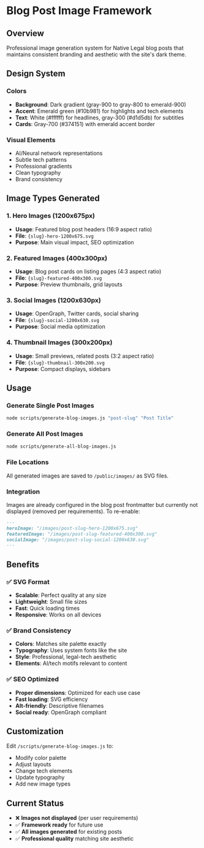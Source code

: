 # Blog Post Image Framework

## Overview
Professional image generation system for Native Legal blog posts that maintains consistent branding and aesthetic with the site's dark theme.

## Design System

### Colors
- **Background**: Dark gradient (gray-900 to gray-800 to emerald-900)
- **Accent**: Emerald green (#10b981) for highlights and tech elements
- **Text**: White (#ffffff) for headlines, gray-300 (#d1d5db) for subtitles
- **Cards**: Gray-700 (#374151) with emerald accent border

### Visual Elements
- AI/Neural network representations
- Subtle tech patterns
- Professional gradients
- Clean typography
- Brand consistency

## Image Types Generated

### 1. Hero Images (1200x675px)
- **Usage**: Featured blog post headers (16:9 aspect ratio)
- **File**: `{slug}-hero-1200x675.svg`
- **Purpose**: Main visual impact, SEO optimization

### 2. Featured Images (400x300px)
- **Usage**: Blog post cards on listing pages (4:3 aspect ratio)
- **File**: `{slug}-featured-400x300.svg`
- **Purpose**: Preview thumbnails, grid layouts

### 3. Social Images (1200x630px)
- **Usage**: OpenGraph, Twitter cards, social sharing
- **File**: `{slug}-social-1200x630.svg`
- **Purpose**: Social media optimization

### 4. Thumbnail Images (300x200px)
- **Usage**: Small previews, related posts (3:2 aspect ratio)
- **File**: `{slug}-thumbnail-300x200.svg`
- **Purpose**: Compact displays, sidebars

## Usage

### Generate Single Post Images
```bash
node scripts/generate-blog-images.js "post-slug" "Post Title"
```

### Generate All Post Images
```bash
node scripts/generate-all-blog-images.js
```

### File Locations
All generated images are saved to `/public/images/` as SVG files.

### Integration
Images are already configured in the blog post frontmatter but currently not displayed (removed per requirements). To re-enable:

```markdown
---
heroImage: "/images/post-slug-hero-1200x675.svg"
featuredImage: "/images/post-slug-featured-400x300.svg"
socialImage: "/images/post-slug-social-1200x630.svg"
---
```

## Benefits

### ✅ SVG Format
- **Scalable**: Perfect quality at any size
- **Lightweight**: Small file sizes
- **Fast**: Quick loading times
- **Responsive**: Works on all devices

### ✅ Brand Consistency
- **Colors**: Matches site palette exactly
- **Typography**: Uses system fonts like the site
- **Style**: Professional, legal-tech aesthetic
- **Elements**: AI/tech motifs relevant to content

### ✅ SEO Optimized
- **Proper dimensions**: Optimized for each use case
- **Fast loading**: SVG efficiency
- **Alt-friendly**: Descriptive filenames
- **Social ready**: OpenGraph compliant

## Customization

Edit `/scripts/generate-blog-images.js` to:
- Modify color palette
- Adjust layouts
- Change tech elements
- Update typography
- Add new image types

## Current Status
- ❌ **Images not displayed** (per user requirements)
- ✅ **Framework ready** for future use
- ✅ **All images generated** for existing posts
- ✅ **Professional quality** matching site aesthetic